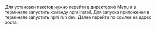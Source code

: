 Для установки пакетов нужно перейти в директорию Menu и в терминале запустить команду npm install. 
Для запуска приложения в терминале запустить npm run dev. Далее перейти по ссылке на адрес хоста.
